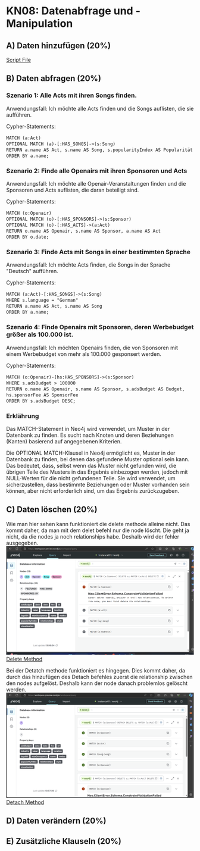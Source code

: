 # KN08: Datenabfrage und -Manipulation 
## A) Daten hinzufügen (20%)
[Script File](insert.txt)

## B) Daten abfragen (20%)
### Szenario 1: Alle Acts mit ihren Songs finden.
Anwendungsfall: Ich möchte alle Acts finden und die Songs auflisten, die sie aufführen.

Cypher-Statements:
```
MATCH (a:Act)
OPTIONAL MATCH (a)-[:HAS_SONGS]->(s:Song)
RETURN a.name AS Act, s.name AS Song, s.popularityIndex AS Popularität
ORDER BY a.name;

```

### Szenario 2: Finde alle Openairs mit ihren Sponsoren und Acts
Anwendungsfall: Ich möchte alle Openair-Veranstaltungen finden und die Sponsoren und Acts auflisten, die daran beteiligt sind.


Cypher-Statements:
```
MATCH (o:Openair)
OPTIONAL MATCH (o)-[:HAS_SPONSORS]->(s:Sponsor)
OPTIONAL MATCH (o)-[:HAS_ACTS]->(a:Act)
RETURN o.name AS Openair, s.name AS Sponsor, a.name AS Act
ORDER BY o.date;
```

### Szenario 3: Finde Acts mit Songs in einer bestimmten Sprache
Anwendungsfall: Ich möchte Acts finden, die Songs in der Sprache "Deutsch" aufführen.

Cypher-Statements:
```
MATCH (a:Act)-[:HAS_SONGS]->(s:Song)
WHERE s.language = "German"
RETURN a.name AS Act, s.name AS Song
ORDER BY a.name;
```
### Szenario 4: Finde Openairs mit Sponsoren, deren Werbebudget größer als 100.000 ist.
Anwendungsfall: Ich möchten Openairs finden, die von Sponsoren mit einem Werbebudget von mehr als 100.000 gesponsert werden.

Cypher-Statements:
```
MATCH (o:Openair)-[hs:HAS_SPONSORS]->(s:Sponsor)
WHERE s.adsBudget > 100000
RETURN o.name AS Openair, s.name AS Sponsor, s.adsBudget AS Budget, hs.sponsorFee AS SponsorFee
ORDER BY s.adsBudget DESC;
```

### Erklährung
Das MATCH-Statement in Neo4j wird verwendet, um Muster in der Datenbank zu finden. Es sucht nach Knoten und deren Beziehungen (Kanten) basierend auf angegebenen Kriterien.
<br>

Die OPTIONAL MATCH-Klausel in Neo4j ermöglicht es, Muster in der Datenbank zu finden, bei denen das gefundene Muster optional sein kann. Das bedeutet, dass, selbst wenn das Muster nicht gefunden wird, die übrigen Teile des Musters in das Ergebnis einbezogen werden, jedoch mit NULL-Werten für die nicht gefundenen Teile. Sie wird verwendet, um sicherzustellen, dass bestimmte Beziehungen oder Muster vorhanden sein können, aber nicht erforderlich sind, um das Ergebnis zurückzugeben.


## C) Daten löschen (20%)
Wie man hier sehen kann funktioniert die delete methode alleine nicht. Das kommt daher, da man mit dem delet befehl nur die node löscht. Die geht ja nicht, da die nodes ja noch relationships habe. Deshalb wird der fehler ausgegeben.
![alt text](image.png)
[Delete Method](delete.txt)

Bei der Detatch methode funktioniert es hingegen. Dies kommt daher, da durch das hinzufügen des Detach befehles zuerst die relationship zwischen den nodes aufgelöst. Deshalb kann der node danach problemlos gelöscht werden.
![alt text](image-1.png)
[Detach Method](detach.txt)

## D) Daten verändern (20%)

## E) Zusätzliche Klauseln (20%)


